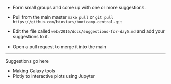 * Form small groups and come up with one or more suggestions.
* Pull from the main master `make pull` or `git pull https://github.com/biostars/bootcamp-central.git`

* Edit the file called `web/2016/docs/suggestions-for-day5.md`
and add your suggestions to it.
* Open a pull request to merge it into the main

---

Suggestions go here

* Making Galaxy tools
* Plotly to interactive plots using Jupyter
